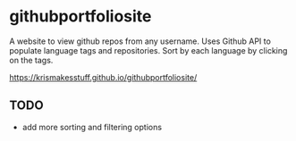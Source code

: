 # githubportfoliosite
 A website to view github repos from any username. Uses Github API to populate language tags and repositories. Sort by each language by clicking on the tags.

 <a>https://krismakesstuff.github.io/githubportfoliosite/

 ## TODO
 - add more sorting and filtering options
